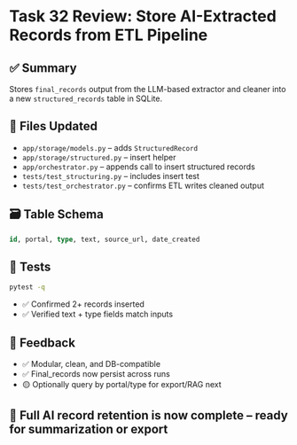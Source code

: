 # Task 32 Review: Store AI-Extracted Records from ETL Pipeline

## ✅ Summary
Stores `final_records` output from the LLM-based extractor and cleaner into a new `structured_records` table in SQLite.

## 📂 Files Updated
- `app/storage/models.py` – adds `StructuredRecord`
- `app/storage/structured.py` – insert helper
- `app/orchestrator.py` – appends call to insert structured records
- `tests/test_structuring.py` – includes insert test
- `tests/test_orchestrator.py` – confirms ETL writes cleaned output

## 🗃️ Table Schema
```sql
id, portal, type, text, source_url, date_created
```

## 🧪 Tests
```bash
pytest -q
```
- ✅ Confirmed 2+ records inserted
- ✅ Verified text + type fields match inputs

## 💬 Feedback
- ✅ Modular, clean, and DB-compatible
- ✅ Final_records now persist across runs
- 🟡 Optionally query by portal/type for export/RAG next

## 🚀 Full AI record retention is now complete – ready for summarization or export